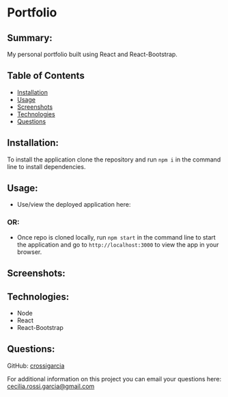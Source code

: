 # Portfolio

## Summary: 
My personal portfolio built using React and React-Bootstrap.


## Table of Contents
* [Installation](#installation)
* [Usage](#usage)
* [Screenshots](#screenshots)
* [Technologies](#technologies)
* [Questions](#questions)


## Installation:
To install the application clone the repository and run `npm i` in the command line to install dependencies.

## Usage:
* Use/view the deployed application here: 

### OR:
* Once repo is cloned locally, run `npm start` in the command line to start the application and go to `http://localhost:3000` to view the app in your browser.

## Screenshots:


## Technologies:
+ Node
+ React
+ React-Bootstrap

## Questions:
GitHub: [crossigarcia](https://github.com/crossigarcia) 

For additional information on this project you can email your questions here: <cecilia.rossi.garcia@gmail.com>  